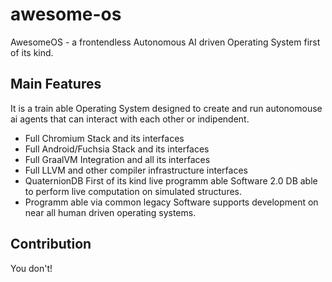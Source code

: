 # awesome-os
AwesomeOS - a frontendless Autonomous AI driven Operating System first of its kind.

## Main Features
It is a train able Operating System designed to create and run autonomouse ai agents that can interact with each other or indipendent.
- Full Chromium Stack and its interfaces
- Full Android/Fuchsia Stack and its interfaces
- Full GraalVM Integration and all its interfaces
- Full LLVM and other compiler infrastructure interfaces
- QuaternionDB First of its kind live programm able Software 2.0 DB able to perform live computation on simulated structures.
- Programm able via common legacy Software supports development on near all human driven operating systems. 

## Contribution
You don't!
